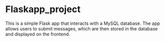 # Flaskapp_project
This is a simple Flask app that interacts with a MySQL database. The app allows users to submit messages, which are then stored in the database and displayed on the frontend.
